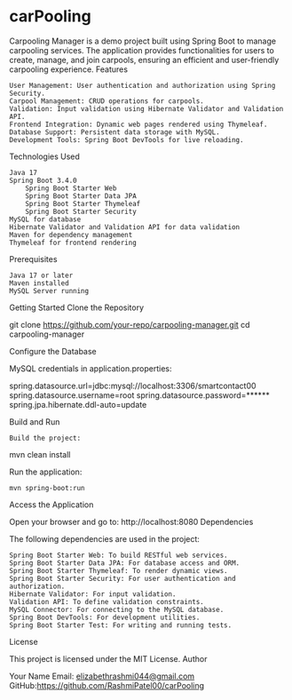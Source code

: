 # carPooling
Carpooling Manager is a demo project built using Spring Boot to manage carpooling services. The application provides functionalities for users to create, manage, and join carpools, ensuring an efficient and user-friendly carpooling experience.
Features

    User Management: User authentication and authorization using Spring Security.
    Carpool Management: CRUD operations for carpools.
    Validation: Input validation using Hibernate Validator and Validation API.
    Frontend Integration: Dynamic web pages rendered using Thymeleaf.
    Database Support: Persistent data storage with MySQL.
    Development Tools: Spring Boot DevTools for live reloading.

Technologies Used

    Java 17
    Spring Boot 3.4.0
        Spring Boot Starter Web
        Spring Boot Starter Data JPA
        Spring Boot Starter Thymeleaf
        Spring Boot Starter Security
    MySQL for database
    Hibernate Validator and Validation API for data validation
    Maven for dependency management
    Thymeleaf for frontend rendering

Prerequisites

    Java 17 or later
    Maven installed
    MySQL Server running

Getting Started
Clone the Repository

git clone https://github.com/your-repo/carpooling-manager.git
cd carpooling-manager

Configure the Database

MySQL credentials in application.properties:

spring.datasource.url=jdbc:mysql://localhost:3306/smartcontact00
spring.datasource.username=root
spring.datasource.password=******
spring.jpa.hibernate.ddl-auto=update

Build and Run

    Build the project:

mvn clean install

Run the application:

    mvn spring-boot:run

Access the Application

Open your browser and go to:
http://localhost:8080
Dependencies

The following dependencies are used in the project:

    Spring Boot Starter Web: To build RESTful web services.
    Spring Boot Starter Data JPA: For database access and ORM.
    Spring Boot Starter Thymeleaf: To render dynamic views.
    Spring Boot Starter Security: For user authentication and authorization.
    Hibernate Validator: For input validation.
    Validation API: To define validation constraints.
    MySQL Connector: For connecting to the MySQL database.
    Spring Boot DevTools: For development utilities.
    Spring Boot Starter Test: For writing and running tests.

License

This project is licensed under the MIT License.
Author

Your Name
Email: elizabethrashmi044@gmail.com
GitHub:https://github.com/RashmiPatel00/carPooling
